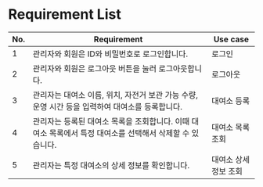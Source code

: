 # Requirement List

| No. | Requirement | Use case |
| --- | ----------- | -------- |
| 1   | 관리자와 회원은 ID와 비밀번호로 로그인합니다. | 로그인 |
| 2   | 관리자와 회원은 로그아웃 버튼을 눌러 로그아웃합니다. | 로그아웃 |
| 3   | 관리자는 대여소 이름, 위치, 자전거 보관 가능 수량, 운영 시간 등을 입력하여 대여소를 등록합니다. | 대여소 등록 |
| 4   | 관리자는 등록된 대여소 목록을 조회합니다. 이때 대여소 목록에서 특정 대여소를 선택해서 삭제할 수 있습니다. | 대여소 목록 조회 |
| 5   | 관리자는 특정 대여소의 상세 정보를 확인합니다. | 대여소 상세 정보 조회 |
